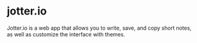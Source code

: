 # jotter.io
Jotter.io is a web app that allows you to write, save, and copy short notes, as well as customize the interface with themes.

